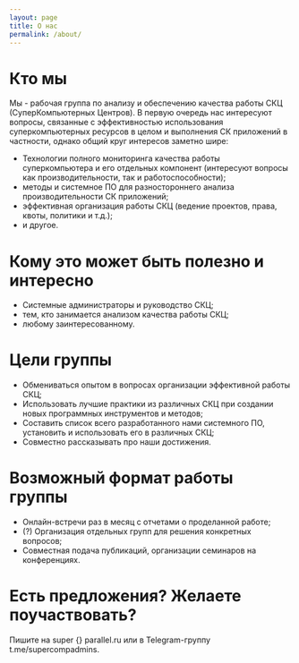```yaml
---
layout: page
title: О нас
permalink: /about/
---
```


# Кто мы

Мы - рабочая группа по анализу и обеспечению качества работы СКЦ (СуперКомпьютерных Центров). В первую очередь нас интересуют вопросы, связанные с эффективностью использования суперкомпьютерных ресурсов в целом и выполнения СК приложений в частности, однако общий круг интересов заметно шире:

- Технологии полного мониторинга качества работы суперкомпьютера и его отдельных компонент (интересуют вопросы как производительности, так и работоспособности);
- методы и системное ПО для разностороннего анализа производительности СК приложений;
- эффективная организация работы СКЦ (ведение проектов, права, квоты, политики и т.д.);
- и другое.

# Кому это может быть полезно и интересно

- Системные администраторы и руководство СКЦ;
- тем, кто занимается анализом качества работы СКЦ;
- любому заинтересованному.

# Цели группы

- Обмениваться опытом в вопросах организации эффективной работы СКЦ;
- Использовать лучшие практики из различных СКЦ при создании новых программных инструментов и методов;
- Составить список всего разработанного нами системного ПО, установить и использовать его в различных СКЦ;
- Совместно рассказывать про наши достижения.

# Возможный формат работы группы

- Онлайн-встречи раз в месяц с отчетами о проделанной работе;
- (?) Организация отдельных групп для решения конкретных вопросов;
- Совместная подача публикаций, организации семинаров на конференциях.

# Есть предложения? Желаете поучаствовать? 

Пишите на super {} parallel.ru или в Telegram-группу t.me/supercompadmins.

